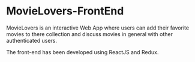 # MovieLovers-FrontEnd

MovieLovers is an interactive Web App where users can add their favorite movies to there collection and discuss movies in general with other authenticated users.

The front-end has been developed using ReactJS and Redux.


